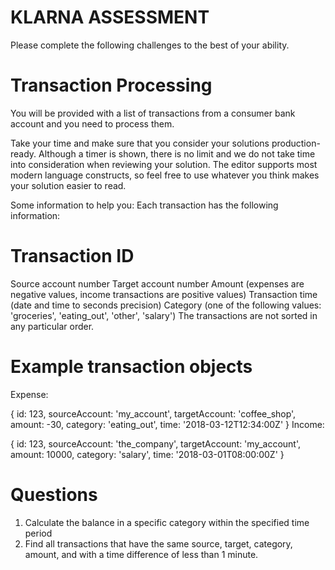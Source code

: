 # KLARNA ASSESSMENT
Please complete the following challenges to the best of your ability.

# Transaction Processing
You will be provided with a list of transactions from a consumer bank account and you need to process them.

Take your time and make sure that you consider your solutions production-ready. Although a timer is shown, there is no limit and we do not take time into consideration when reviewing your solution. The editor supports most modern language constructs, so feel free to use whatever you think makes your solution easier to read.

Some information to help you:
Each transaction has the following information:

# Transaction ID
Source account number
Target account number
Amount (expenses are negative values, income transactions are positive values)
Transaction time (date and time to seconds precision)
Category (one of the following values: 'groceries', 'eating_out', 'other', 'salary')
The transactions are not sorted in any particular order.

# Example transaction objects
Expense:

{
  id: 123,
  sourceAccount: 'my_account',
  targetAccount: 'coffee_shop',
  amount: -30,
  category: 'eating_out',
  time: '2018-03-12T12:34:00Z'
}
Income:

{
  id: 123,
  sourceAccount: 'the_company',
  targetAccount: 'my_account',
  amount: 10000,
  category: 'salary',
  time: '2018-03-01T08:00:00Z'
}

# Questions
1. Calculate the balance in a specific category within the specified time period
2. Find all transactions that have the same source, target, category, amount, and with a time difference of less than 1 minute.